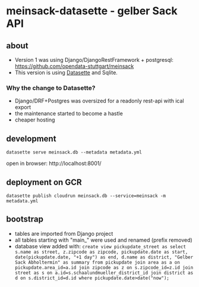 # meinsack-datasette - gelber Sack API

## about

- Version 1 was using Django/DjangoRestFramework + postgresql: https://github.com/opendata-stuttgart/meinsack
- This version is using [Datasette](https://github.com/simonw/datasette) and Sqlite.

### Why the change to Datasette?

- Django/DRF+Postgres was oversized for a readonly rest-api with ical export
- the maintenance started to become a hastle
- cheaper hosting

## development

```
datasette serve meinsack.db --metadata metadata.yml
```

open in browser: http://localhost:8001/


## deployment on GCR

```
datasette publish cloudrun meinsack.db --service=meinsack -m metadata.yml
```

## bootstrap

- tables are imported from Django project
- all tables starting with "main_" were used and renamed (prefix removed)
- database view added with: ``create view pickupdate_street as select s.name as street, z.zipcode as zipcode, pickupdate.date as start, date(pickupdate.date, "+1 day") as end, d.name as district, "Gelber Sack Abholtermin" as summary from pickupdate join area as a on pickupdate.area_id=a.id join zipcode as z on s.zipcode_id=z.id join street as s on a.id=s.schaalundmueller_district_id join district as d on s.district_id=d.id where pickupdate.date>date("now");``
